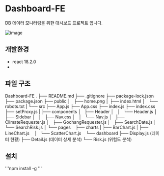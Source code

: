 # Dashboard-FE
DB 데이터 모니터링을 위한 대시보드 프로젝트 입니다.

![image](https://user-images.githubusercontent.com/69198709/203470453-62852518-8825-414c-8f4c-80b1254d28a4.png)


## 개발환경
- react 18.2.0
- 

## 파일 구조
Dashboard-FE
.
├── README.md
├── .gitignore
├── package-lock.json
├── package.json
├── public
│   ├── home.png
│   ├── index.html
│   └── robots.txt
|
└── src
    ├── App.js
    ├── App.css
    ├── index.js
    ├── index.css
    ├── setProxy.js
    |
    ├── components
    │   ├── Header
    │   │   └── Header.js
    │   ├── Sidebar
    │   │   ├── Nav.css
    │   │   └── Nav.js
    │   ├── ClimateRequester.js
    │   ├── GochangRequester.js
    │   ├── SearchDate.js
    │   └── SearchRisk.js
    │
    └── pages
        ├── charts
        |   ├── BarChart.js
        |   ├── LineChart.js
        │   └── ScatterChart.js
        └── dashboard
            ├── Display.js (데이터 현황)
            ├── Detail.js (데이터 상세 분석)
            └── Risk.js (위험도 분석)
   

## 설치
'''npm install -g '''
